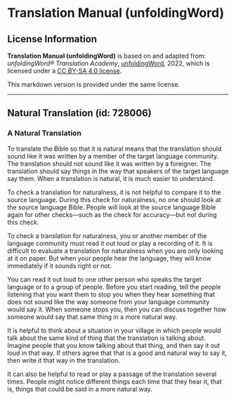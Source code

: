 # Translation Manual (unfoldingWord)

## License Information

**Translation Manual (unfoldingWord)** is based on and adapted from: _unfoldingWord® Translation Academy_, [unfoldingWord](https://unfoldingword.org/utw), 2022, which is licensed under a [CC BY-SA 4.0 license](https://creativecommons.org/licenses/by-sa/4.0/legalcode.en).

This markdown version is provided under the same license.



--------------------------------

## Natural Translation (id: 728006)

### A Natural Translation

To translate the Bible so that it is natural means that the translation should sound like it was written by a member of the target language community. The translation should not sound like it was written by a foreigner. The translation should say things in the way that speakers of the target language say them. When a translation is natural, it is much easier to understand.

To check a translation for naturalness, it is not helpful to compare it to the source language. During this check for naturalness, no one should look at the source language Bible. People will look at the source language Bible again for other checks––such as the check for accuracy––but not during this check.

To check a translation for naturalness, you or another member of the language community must read it out loud or play a recording of it. It is difficult to evaluate a translation for naturalness when you are only looking at it on paper. But when your people hear the language, they will know immediately if it sounds right or not.

You can read it out loud to one other person who speaks the target language or to a group of people. Before you start reading, tell the people listening that you want them to stop you when they hear something that does not sound like the way someone from your language community would say it. When someone stops you, then you can discuss together how someone would say that same thing in a more natural way.

It is helpful to think about a situation in your village in which people would talk about the same kind of thing that the translation is talking about. Imagine people that you know talking about that thing, and then say it out loud in that way. If others agree that that is a good and natural way to say it, then write it that way in the translation.

It can also be helpful to read or play a passage of the translation several times. People might notice different things each time that they hear it, that is, things that could be said in a more natural way.


